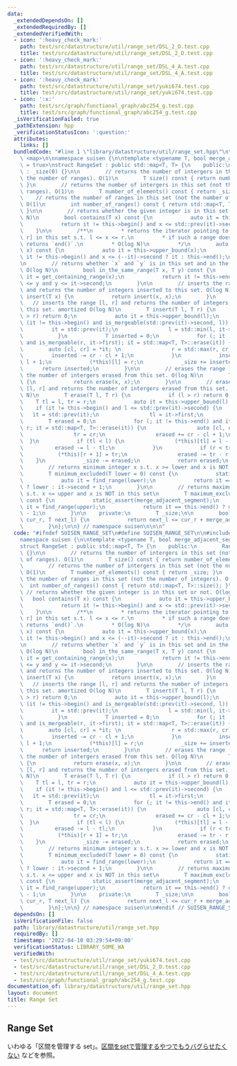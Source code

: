 ```yaml
---
data:
  _extendedDependsOn: []
  _extendedRequiredBy: []
  _extendedVerifiedWith:
  - icon: ':heavy_check_mark:'
    path: test/src/datastructure/util/range_set/DSL_2_D.test.cpp
    title: test/src/datastructure/util/range_set/DSL_2_D.test.cpp
  - icon: ':heavy_check_mark:'
    path: test/src/datastructure/util/range_set/DSL_4_A.test.cpp
    title: test/src/datastructure/util/range_set/DSL_4_A.test.cpp
  - icon: ':heavy_check_mark:'
    path: test/src/datastructure/util/range_set/yuki674.test.cpp
    title: test/src/datastructure/util/range_set/yuki674.test.cpp
  - icon: ':x:'
    path: test/src/graph/functional_graph/abc254_g.test.cpp
    title: test/src/graph/functional_graph/abc254_g.test.cpp
  _isVerificationFailed: true
  _pathExtension: hpp
  _verificationStatusIcon: ':question:'
  attributes:
    links: []
  bundledCode: "#line 1 \"library/datastructure/util/range_set.hpp\"\n\n\n\n#include\
    \ <map>\n\nnamespace suisen {\n\ntemplate <typename T, bool merge_adjacent_segment\
    \ = true>\nstruct RangeSet : public std::map<T, T> {\n    public:\n        RangeSet()\
    \ : _size(0) {}\n\n        // returns the number of intergers in this set (not\
    \ the number of ranges). O(1)\n        T size() const { return number_of_elements();\
    \ }\n        // returns the number of intergers in this set (not the number of\
    \ ranges). O(1)\n        T number_of_elements() const { return _size; }\n    \
    \    // returns the number of ranges in this set (not the number of integers).\
    \ O(1)\n        int number_of_ranges() const { return std::map<T, T>::size();\
    \ }\n\n        // returns whether the given integer is in this set or not. O(log\
    \ N)\n        bool contains(T x) const {\n            auto it = this->upper_bound(x);\n\
    \            return it != this->begin() and x <= std::prev(it)->second;\n    \
    \    }\n\n        /**\n         * returns the iterator pointing to the range [l,\
    \ r] in this set s.t. l <= x <= r.\n         * if such a range does not exist,\
    \ returns `end()`.\n         * O(log N)\n         */\n        auto find_range(T\
    \ x) const {\n            auto it = this->upper_bound(x);\n            return\
    \ it != this->begin() and x <= (--it)->second ? it : this->end();\n        }\n\
    \n        // returns whether `x` and `y` is in this set and in the same range.\
    \ O(log N)\n        bool in_the_same_range(T x, T y) const {\n            auto\
    \ it = get_containing_range(x);\n            return it != this->end() and it->first\
    \ <= y and y <= it->second;\n        }\n\n        // inserts the range [x, x]\
    \ and returns the number of integers inserted to this set. O(log N)\n        T\
    \ insert(T x) {\n            return insert(x, x);\n        }\n        \n     \
    \   // inserts the range [l, r] and returns the number of integers inserted to\
    \ this set. amortized O(log N)\n        T insert(T l, T r) {\n            if (l\
    \ > r) return 0;\n            auto it = this->upper_bound(l);\n            if\
    \ (it != this->begin() and is_mergeable(std::prev(it)->second, l)) {\n       \
    \         it = std::prev(it);\n                l = std::min(l, it->first);\n \
    \           }\n            T inserted = 0;\n            for (; it != this->end()\
    \ and is_mergeable(r, it->first); it = std::map<T, T>::erase(it)) {\n        \
    \        auto [cl, cr] = *it; \n                r = std::max(r, cr);\n       \
    \         inserted -= cr - cl + 1;\n            }\n            inserted += r -\
    \ l + 1;\n            (*this)[l] = r;\n            _size += inserted;\n      \
    \      return inserted;\n        }\n\n        // erases the range [x, x] and returns\
    \ the number of intergers erased from this set. O(log N)\n        T erase(T x)\
    \ {\n            return erase(x, x);\n        }\n\n        // erases the range\
    \ [l, r] and returns the number of intergers erased from this set. amortized O(log\
    \ N)\n        T erase(T l, T r) {\n            if (l > r) return 0;\n        \
    \    T tl = l, tr = r;\n            auto it = this->upper_bound(l);\n        \
    \    if (it != this->begin() and l <= std::prev(it)->second) {\n             \
    \   it = std::prev(it);\n                tl = it->first;\n            }\n    \
    \        T erased = 0;\n            for (; it != this->end() and it->first <=\
    \ r; it = std::map<T, T>::erase(it)) {\n                auto [cl, cr] = *it;\n\
    \                tr = cr;\n                erased += cr - cl + 1;\n          \
    \  }\n            if (tl < l) {\n                (*this)[tl] = l - 1;\n      \
    \          erased -= l - tl;\n            }\n            if (r < tr) {\n     \
    \           (*this)[r + 1] = tr;\n                erased -= tr - r;\n        \
    \    }\n            _size -= erased;\n            return erased;\n        }\n\n\
    \        // returns minimum integer x s.t. x >= lower and x is NOT in this set\n\
    \        T minimum_excluded(T lower = 0) const {\n            static_assert(merge_adjacent_segment);\n\
    \            auto it = find_range(lower);\n            return it == this->end()\
    \ ? lower : it->second + 1;\n        }\n\n        // returns maximum integer x\
    \ s.t. x <= upper and x is NOT in this set\n        T maximum_excluded(T upper)\
    \ const {\n            static_assert(merge_adjacent_segment);\n            auto\
    \ it = find_range(upper);\n            return it == this->end() ? upper : it->first\
    \ - 1;\n        }\n\n    private:\n        T _size;\n\n        bool is_mergeable(T\
    \ cur_r, T next_l) {\n            return next_l <= cur_r + merge_adjacent_segment;\n\
    \        }\n};\n\n} // namespace suisen\n\n\n"
  code: "#ifndef SUISEN_RANGE_SET\n#define SUISEN_RANGE_SET\n\n#include <map>\n\n\
    namespace suisen {\n\ntemplate <typename T, bool merge_adjacent_segment = true>\n\
    struct RangeSet : public std::map<T, T> {\n    public:\n        RangeSet() : _size(0)\
    \ {}\n\n        // returns the number of intergers in this set (not the number\
    \ of ranges). O(1)\n        T size() const { return number_of_elements(); }\n\
    \        // returns the number of intergers in this set (not the number of ranges).\
    \ O(1)\n        T number_of_elements() const { return _size; }\n        // returns\
    \ the number of ranges in this set (not the number of integers). O(1)\n      \
    \  int number_of_ranges() const { return std::map<T, T>::size(); }\n\n       \
    \ // returns whether the given integer is in this set or not. O(log N)\n     \
    \   bool contains(T x) const {\n            auto it = this->upper_bound(x);\n\
    \            return it != this->begin() and x <= std::prev(it)->second;\n    \
    \    }\n\n        /**\n         * returns the iterator pointing to the range [l,\
    \ r] in this set s.t. l <= x <= r.\n         * if such a range does not exist,\
    \ returns `end()`.\n         * O(log N)\n         */\n        auto find_range(T\
    \ x) const {\n            auto it = this->upper_bound(x);\n            return\
    \ it != this->begin() and x <= (--it)->second ? it : this->end();\n        }\n\
    \n        // returns whether `x` and `y` is in this set and in the same range.\
    \ O(log N)\n        bool in_the_same_range(T x, T y) const {\n            auto\
    \ it = get_containing_range(x);\n            return it != this->end() and it->first\
    \ <= y and y <= it->second;\n        }\n\n        // inserts the range [x, x]\
    \ and returns the number of integers inserted to this set. O(log N)\n        T\
    \ insert(T x) {\n            return insert(x, x);\n        }\n        \n     \
    \   // inserts the range [l, r] and returns the number of integers inserted to\
    \ this set. amortized O(log N)\n        T insert(T l, T r) {\n            if (l\
    \ > r) return 0;\n            auto it = this->upper_bound(l);\n            if\
    \ (it != this->begin() and is_mergeable(std::prev(it)->second, l)) {\n       \
    \         it = std::prev(it);\n                l = std::min(l, it->first);\n \
    \           }\n            T inserted = 0;\n            for (; it != this->end()\
    \ and is_mergeable(r, it->first); it = std::map<T, T>::erase(it)) {\n        \
    \        auto [cl, cr] = *it; \n                r = std::max(r, cr);\n       \
    \         inserted -= cr - cl + 1;\n            }\n            inserted += r -\
    \ l + 1;\n            (*this)[l] = r;\n            _size += inserted;\n      \
    \      return inserted;\n        }\n\n        // erases the range [x, x] and returns\
    \ the number of intergers erased from this set. O(log N)\n        T erase(T x)\
    \ {\n            return erase(x, x);\n        }\n\n        // erases the range\
    \ [l, r] and returns the number of intergers erased from this set. amortized O(log\
    \ N)\n        T erase(T l, T r) {\n            if (l > r) return 0;\n        \
    \    T tl = l, tr = r;\n            auto it = this->upper_bound(l);\n        \
    \    if (it != this->begin() and l <= std::prev(it)->second) {\n             \
    \   it = std::prev(it);\n                tl = it->first;\n            }\n    \
    \        T erased = 0;\n            for (; it != this->end() and it->first <=\
    \ r; it = std::map<T, T>::erase(it)) {\n                auto [cl, cr] = *it;\n\
    \                tr = cr;\n                erased += cr - cl + 1;\n          \
    \  }\n            if (tl < l) {\n                (*this)[tl] = l - 1;\n      \
    \          erased -= l - tl;\n            }\n            if (r < tr) {\n     \
    \           (*this)[r + 1] = tr;\n                erased -= tr - r;\n        \
    \    }\n            _size -= erased;\n            return erased;\n        }\n\n\
    \        // returns minimum integer x s.t. x >= lower and x is NOT in this set\n\
    \        T minimum_excluded(T lower = 0) const {\n            static_assert(merge_adjacent_segment);\n\
    \            auto it = find_range(lower);\n            return it == this->end()\
    \ ? lower : it->second + 1;\n        }\n\n        // returns maximum integer x\
    \ s.t. x <= upper and x is NOT in this set\n        T maximum_excluded(T upper)\
    \ const {\n            static_assert(merge_adjacent_segment);\n            auto\
    \ it = find_range(upper);\n            return it == this->end() ? upper : it->first\
    \ - 1;\n        }\n\n    private:\n        T _size;\n\n        bool is_mergeable(T\
    \ cur_r, T next_l) {\n            return next_l <= cur_r + merge_adjacent_segment;\n\
    \        }\n};\n\n} // namespace suisen\n\n#endif // SUISEN_RANGE_SET\n"
  dependsOn: []
  isVerificationFile: false
  path: library/datastructure/util/range_set.hpp
  requiredBy: []
  timestamp: '2022-04-10 03:29:54+09:00'
  verificationStatus: LIBRARY_SOME_WA
  verifiedWith:
  - test/src/datastructure/util/range_set/yuki674.test.cpp
  - test/src/datastructure/util/range_set/DSL_2_D.test.cpp
  - test/src/datastructure/util/range_set/DSL_4_A.test.cpp
  - test/src/graph/functional_graph/abc254_g.test.cpp
documentation_of: library/datastructure/util/range_set.hpp
layout: document
title: Range Set
---
```

## Range Set

いわゆる「区間を管理する set」。[区間をsetで管理するやつでもうバグらせたくない](https://mugen1337.hatenablog.com/entry/2020/10/14/134022) などを参照。

